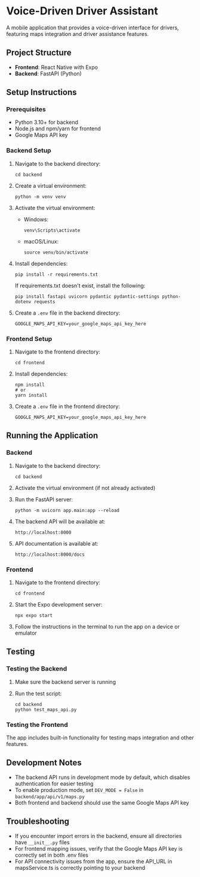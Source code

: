 # Voice-Driven Driver Assistant

A mobile application that provides a voice-driven interface for drivers, featuring maps integration and driver assistance features.

## Project Structure

- **Frontend**: React Native with Expo
- **Backend**: FastAPI (Python)

## Setup Instructions

### Prerequisites

- Python 3.10+ for backend
- Node.js and npm/yarn for frontend
- Google Maps API key

### Backend Setup

1. Navigate to the backend directory:
   ```
   cd backend
   ```

2. Create a virtual environment:
   ```
   python -m venv venv
   ```

3. Activate the virtual environment:
   - Windows:
     ```
     venv\Scripts\activate
     ```
   - macOS/Linux:
     ```
     source venv/bin/activate
     ```

4. Install dependencies:
   ```
   pip install -r requirements.txt
   ```
   
   If requirements.txt doesn't exist, install the following:
   ```
   pip install fastapi uvicorn pydantic pydantic-settings python-dotenv requests
   ```

5. Create a `.env` file in the backend directory:
   ```
   GOOGLE_MAPS_API_KEY=your_google_maps_api_key_here
   ```

### Frontend Setup

1. Navigate to the frontend directory:
   ```
   cd frontend
   ```

2. Install dependencies:
   ```
   npm install
   # or
   yarn install
   ```

3. Create a `.env` file in the frontend directory:
   ```
   GOOGLE_MAPS_API_KEY=your_google_maps_api_key_here
   ```

## Running the Application

### Backend

1. Navigate to the backend directory:
   ```
   cd backend
   ```

2. Activate the virtual environment (if not already activated)

3. Run the FastAPI server:
   ```
   python -m uvicorn app.main:app --reload
   ```

4. The backend API will be available at:
   ```
   http://localhost:8000
   ```

5. API documentation is available at:
   ```
   http://localhost:8000/docs
   ```

### Frontend

1. Navigate to the frontend directory:
   ```
   cd frontend
   ```

2. Start the Expo development server:
   ```
   npx expo start
   ```

3. Follow the instructions in the terminal to run the app on a device or emulator

## Testing

### Testing the Backend

1. Make sure the backend server is running

2. Run the test script:
   ```
   cd backend
   python test_maps_api.py
   ```

### Testing the Frontend

The app includes built-in functionality for testing maps integration and other features.

## Development Notes

- The backend API runs in development mode by default, which disables authentication for easier testing
- To enable production mode, set `DEV_MODE = False` in `backend/app/api/v1/maps.py`
- Both frontend and backend should use the same Google Maps API key

## Troubleshooting

- If you encounter import errors in the backend, ensure all directories have `__init__.py` files
- For frontend mapping issues, verify that the Google Maps API key is correctly set in both .env files
- For API connectivity issues from the app, ensure the API_URL in mapsService.ts is correctly pointing to your backend